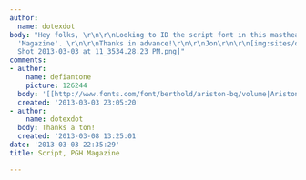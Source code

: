 ```yaml
---
author:
  name: dotexdot
body: "Hey folks, \r\n\r\nLooking to ID the script font in this masthead. The word
  'Magazine'. \r\n\r\nThanks in advance!\r\n\r\nJon\r\n\r\n[img:sites/default/files/old-images/Screen
  Shot 2013-03-03 at 11_3534.28.23 PM.png]"
comments:
- author:
    name: defiantone
    picture: 126244
  body: '[[http://www.fonts.com/font/berthold/ariston-bq/volume|Ariston Bold]]'
  created: '2013-03-03 23:05:20'
- author:
    name: dotexdot
  body: Thanks a ton!
  created: '2013-03-08 13:25:01'
date: '2013-03-03 22:35:29'
title: Script, PGH Magazine

---
```

